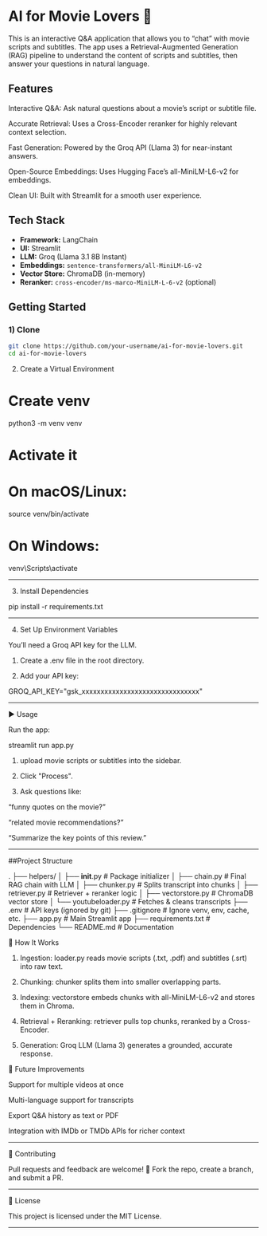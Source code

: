 # AI for Movie Lovers 🍿
This is an interactive Q&A application that allows you to “chat” with movie scripts and subtitles. The app uses a Retrieval-Augmented Generation (RAG) pipeline to understand the content of scripts and subtitles, then answer your questions in natural language.


## Features
Interactive Q&A: Ask natural questions about a movie’s script or subtitle file.

Accurate Retrieval: Uses a Cross-Encoder reranker for highly relevant context selection.

Fast Generation: Powered by the Groq API (Llama 3) for near-instant answers.

Open-Source Embeddings: Uses Hugging Face’s all-MiniLM-L6-v2 for embeddings.

Clean UI: Built with Streamlit for a smooth user experience.

## Tech Stack
- **Framework:** LangChain
- **UI:** Streamlit
- **LLM:** Groq (Llama 3.1 8B Instant)
- **Embeddings:** `sentence-transformers/all-MiniLM-L6-v2`
- **Vector Store:** ChromaDB (in-memory)
- **Reranker:** `cross-encoder/ms-marco-MiniLM-L-6-v2` (optional)

## Getting Started
### 1) Clone
```bash
git clone https://github.com/your-username/ai-for-movie-lovers.git
cd ai-for-movie-lovers
```

2. Create a Virtual Environment

# Create venv
python3 -m venv venv  

# Activate it
# On macOS/Linux:
source venv/bin/activate  

# On Windows:
venv\Scripts\activate


---

3. Install Dependencies

pip install -r requirements.txt


---

4. Set Up Environment Variables

You’ll need a Groq API key for the LLM.

1. Create a .env file in the root directory.


2. Add your API key:



GROQ_API_KEY="gsk_xxxxxxxxxxxxxxxxxxxxxxxxxxxxxxx"


---

▶️ Usage

Run the app:

streamlit run app.py
1. upload movie scripts or subtitles into the sidebar.


2. Click "Process".


3. Ask questions like:

“funny quotes on the movie?”

“related movie recommendations?”

“Summarize the key points of this review.”


---
##Project Structure

.
├── helpers/
│   ├── __init__.py       # Package initializer
│   ├── chain.py          # Final RAG chain with LLM
│   ├── chunker.py        # Splits transcript into chunks
│   ├── retriever.py      # Retriever + reranker logic
│   ├── vectorstore.py    # ChromaDB vector store
│   └── youtubeloader.py  # Fetches & cleans transcripts
├── .env                  # API keys (ignored by git)
├── .gitignore            # Ignore venv, env, cache, etc.
├── app.py                # Main Streamlit app
├── requirements.txt      # Dependencies
└── README.md             # Documentation



🔎 How It Works

1. Ingestion: loader.py reads movie scripts (.txt, .pdf) and subtitles (.srt) into raw text.


2. Chunking: chunker splits them into smaller overlapping parts.


3. Indexing: vectorstore embeds chunks with all-MiniLM-L6-v2 and stores them in Chroma.


4. Retrieval + Reranking: retriever pulls top chunks, reranked by a Cross-Encoder.


5. Generation: Groq LLM (Llama 3) generates a grounded, accurate response.


🚀 Future Improvements

Support for multiple videos at once

Multi-language support for transcripts

Export Q&A history as text or PDF

Integration with IMDb or TMDb APIs for richer context



---

🤝 Contributing

Pull requests and feedback are welcome! 🎉
Fork the repo, create a branch, and submit a PR.


---

📜 License

This project is licensed under the MIT License.


---

